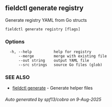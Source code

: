 ## fieldctl generate registry

Generate registry YAML from Go structs

```
fieldctl generate registry [flags]
```

### Options

```
  -h, --help          help for registry
      --merge         merge with existing file
      --out string    output YAML file
      --src strings   source Go files (glob)
```

### SEE ALSO

* [fieldctl generate](fieldctl_generate.md)	 - Generate helper files

###### Auto generated by spf13/cobra on 9-Aug-2025
